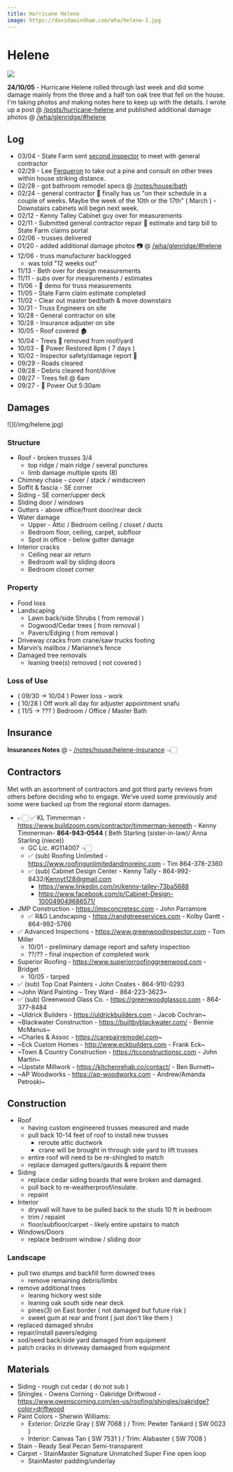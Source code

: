 ```yaml
---
title: Hurricane Helene
image: https://davidawindham.com/wha/helene-1.jpg
---
```


# Helene

![](/img/helene-1.jpg)



**24/10/05** - Hurricane Helene rolled through last week and did some damage mainly from the three and a half ton oak tree that fell on the house. I'm taking photos and making notes here to keep up with the details. I wrote up a post @ [/posts/hurricane-helene](/posts/hurricane-helene) and published additional damage photos @ [/wha/glenridge/#helene](https://davidawindham.com/wha/glenridge/#helene)



## Log

- 03/04 - State Farm sent [second inspector](/notes/house/helene-ins.md) to meet with general contractor
- 02/29 - Lee [Ferqueron](http://www.ferqueronsons.com) to take out a pine and consult on other trees within house striking distance. 
- 02/28 - got bathroom remodel specs @ [/notes/house/bath](/notes/house/bath)
- 02/24 - general contractor 🔨 finally has us "on their schedule in a couple of weeks. Maybe the week of the 10th or the 17th" ( March ) - Downstairs cabinets will begin next week. 
- 02/12 - Kenny Talley Cabinet guy over for measurements
- 02/11 - Submitted general contractor repair 🧾 estimate and tarp bill to State Farm claims portal
- 02/06 - trusses delivered
- 01/20 - added additional damage photos 📷 @ [/wha/glenridge/#helene](https://davidawindham.com/wha/glenridge/#helene)
- 12/06 - truss manufacturer backlogged 
  - was told "12 weeks out"
- 11/13 - Beth over for design measurements
- 11/11 - subs over for measurements / estimates
- 11/06 - 🔨 demo for truss measurements
- 11/05 - State Farm claim estimate completed
- 11/02 - Clear out master bed/bath & move downstairs 
- 10/31 - Truss Engineers on site
- 10/28 - General contractor on site
- 10/28 - Insurance adjuster on site
- 10/05 - Roof covered 🏚️
- 10/04 - Trees 🌳 removed from roof/yard
- 10/03 - 🔋 Power Restored 8pm ( 7 days )
- 10/02 - Inspector safety/damage report 📄
- 09/29 - Roads cleared 
- 09/28 - Debris cleared front/drive
- 09/27 - Trees fell @ 6am
- 09/27 - 🪫 Power Out 5:30am 

## Damages

<div class="responsive-image-right">
![](/img/helene.jpg)
</div>

### Structure

- Roof - broken trusses 3/4
  - top ridge / main ridge / several punctures
  - limb damage multiple spots (8)
- Chimney chase - cover / stack / windscreen
- Soffit & fascia - SE corner
- Siding - SE corner/upper deck
- Sliding door / windows
- Gutters - above office/front door/rear deck
- Water damage
  - Upper - Attic / Bedroom ceiling / closet / ducts
  - Bedroom floor, ceiling, carpet, subfloor
  - Spot in office - below gutter damage
- Interior cracks
  - Ceiling near air return
  - Bedroom wall by sliding doors
  - Bedroom closet corner


### Property

- Food loss
- Landscaping
  - Lawn back/side Shrubs ( from removal )
  - Dogwood/Cedar trees ( from removal )
  - Pavers/Edging ( from removal )
- Driveway cracks from crane/saw trucks footing
- Marvin’s mailbox / Marianne’s fence
- Damaged tree removals
  - leaning tree(s) removed ( not covered )

### Loss of Use

- ( 09/30 -> 10/04 ) Power loss - work
- ( 10/28 ) Off work all day for adjuster appointment snafu
- ( 11/5 -> ??? ) Bedroom / Office / Master Bath


## Insurance

**Insurances Notes** @ - [/notes/house/helene-insurance](/notes/house/helene-ins) 👈🏻


## Contractors

Met with an assortment of contractors and got third party reviews from others before deciding who to engage. We've used some previously and some were backed up from the regional storm damages.

- 👉🏻 ✅ KL Timmerman - https://www.buildzoom.com/contractor/timmerman-kenneth - Kenny Timmerman- **864-943-0544** ( Beth Starling (sister-in-law)/ Anna Starling (niece)) 
  - GC Lic. #G114007 👈🏻
  - ✅ (sub) Roofing Unlimited - https://www.roofingunlimitedandmoreinc.com - Tim 864-378-2360
  - ✅ (sub) Cabinet Design Center - Kenny Tally - 864-992-8432/Kennyt128@gmail.com
    - https://www.linkedin.com/in/kenny-talley-73ba5688
    - https://www.facebook.com/p/Cabinet-Design-100049049686571/
- JMP Construction - https://jmpconcretesc.com - John Parramore
  - ✅ R&G Landscaping - https://randgtreeservices.com - Kolby Gantt - 864-992-5766
- ✅ Advanced Inspections - https://www.greenwoodinspector.com - Tom Miller 
  - 10/01 - preliminary damage report and safety inspection
  - ??/?? - final inspection of completed work
- Superior Roofing - https://www.superiorroofinggreenwood.com - Bridget
  - 10/05 - tarped
- ✅ (sub) Top Coat Painters - John Coates - 864-910-0293
- ~John Ward Painting - Trey Ward - 864-223-3623~
- ✅ (sub) Greenwood Glass Co. - https://greenwoodglassco.com - 864-377-8484
- ~Uldrick Builders - https://uldrickbuilders.com - Jacob Cochran~
- ~Blackwater Construction - https://builtbyblackwater.com/ - Bennie McManus~
- ~Charles & Assoc - https://carepairremodel.com~
- ~Eck Custom Homes - http://www.eckbuilders.com - Frank Eck~
- ~Town & Country Construction - https://tcconstructionsc.com - John Martin~
- ~Upstate Millwork - https://kitchenrehab.co/contact/ - Ben Burnett~
- ~AP Woodworks - https://ap-woodworks.com - Andrew/Amanda Petroski~



## Construction

- Roof
  - having custom engineered trusses measured and made
  - pull back 10-14 feet of roof to install new trusses
    - reroute attic ductwork
    - crane will be brought in through side yard to lift trusses
  - entire roof will need to be re-shingled to match
  - replace damaged gutters/gaurds & repaint them
- Siding
  - replace cedar siding boards that were broken and damaged.
  - pull back to re-weatherproof/insulate. 
  - repaint
- Interior
  - drywall will have to be pulled back to the studs 10 ft in bedroom
  - trim / repaint
  - floor/subfloor/carpet - likely entire upstairs to match
- Windows/Doors
  - replace bedroom window / sliding door

### Landscape

- pull two stumps and backfill form downed trees
  - remove remaining debris/limbs
- remove additional trees
  - leaning hickory west side
  - leaning oak south side near deck
  - pines(3) on East border ( not damaged but future risk )
  - sweet gum at rear and front ( just don't like them )
- replaced damaged shrubs
- repair/install pavers/edging
- sod/seed back/side yard damaged from equipment
- patch cracks in driveway damaaged from equipment

## Materials

- Siding - rough cut cedar ( do not sub )
- Shingles - Owens Corning - Oakridge Driftwood - https://www.owenscorning.com/en-us/roofing/shingles/oakridge?color=driftwood  
- Paint Colors - Sherwin Williams: 
  - Exterior: Grizzle Gray ( SW 7068 ) / Trim: Pewter Tankard ( SW 0023 )
  - Interior: Canvas Tan ( SW 7531 ) / Trim: Alabaster ( SW 7008 )
- Stain - Ready Seal Pecan Semi-transparent
- Carpet - StainMaster Signature Unmatched Super Fine open loop 
  - StainMaster padding/underlay